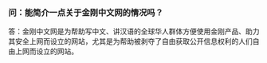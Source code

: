 ### 问：能简介一点关于金刚中文网的情况吗？

答：金刚中文网是为帮助写中文、讲汉语的全球华人群体方便使用金刚产品、助力其安全上网而设立的网站，尤其是为帮助被剥夺了自由获取公开信息权利的人们自由上网而设立的网站。
